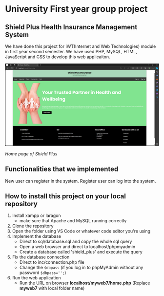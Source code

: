 # University First year group project 

## Shield Plus Health Insurance Management System

We have done this project for IWT(Internet and Web Technologies) module in first year second semester. We have used PHP, MySQL, HTML, JavaScript and CSS to develop this web applicaiton.

<img src='readme-pics/home.png'>

_Home page of Shield Plus_

## Functionalities that we implemented 

New user can register in the system. Register user can log into the system.

## How to install this project on your local repository

1. Install xampp or laragon
    * make sure that Apache and MySQL running correctly
2. Clone the repository
3. Open the folder using VS Code or whatever code editor you're using
4. Implement the database
    * Direct to sql/database.sql and copy the whole sql query
    * Open a web browser and direct to localhost/phpmyadmin
    * Create a database called 'shield_plus' and execute the query
5. Fix the database connection
    * Direct to inc/connection.php file
    * Change the `$dbpass` (if you log in to phpMyAdmin without any password `$dbpass='';`)
6. Run the web application
    * Run the URL on browser <b>localhost/myweb7/home.php</b> 
    (Replace <b>myweb7</b> with local folder name)





